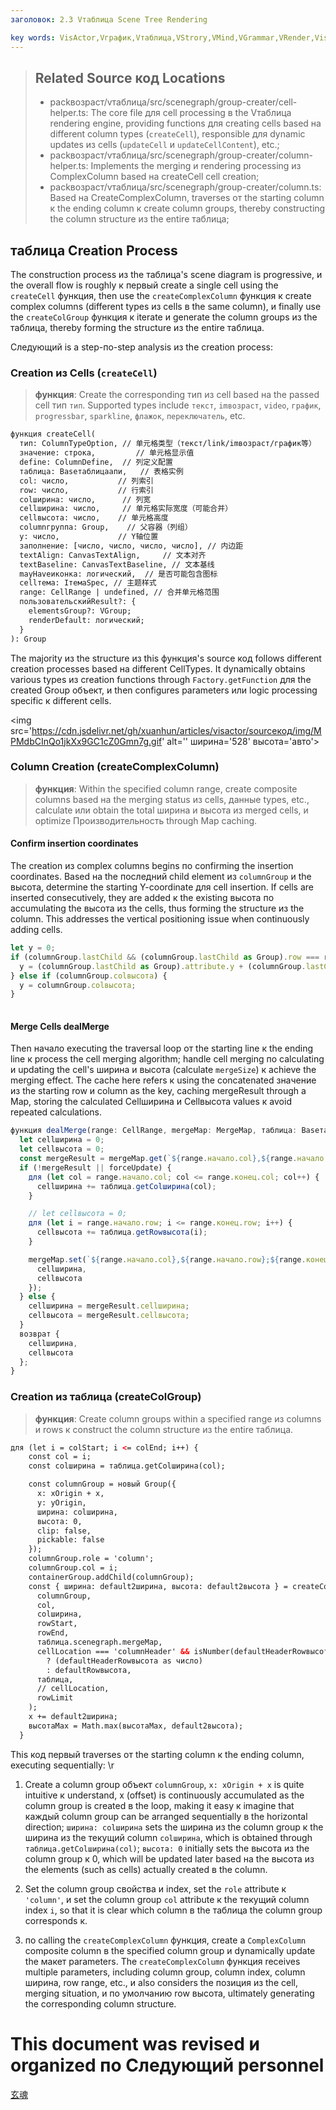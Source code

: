 ```yaml
---
заголовок: 2.3 Vтаблица Scene Tree Rendering    

key words: VisActor,Vграфик,Vтаблица,VStrory,VMind,VGrammar,VRender,Visualization,график,данные,таблица,Graph,Gis,LLM
---
```

> ## Related Source код Locations
> *  packвозраст/vтаблица/src/scenegraph/group-creater/cell-helper.ts: The core file для cell processing в the Vтаблица rendering engine, providing functions для creating cells based на different column types (`createCell`), responsible для dynamic updates из cells (`updateCell` и `updateCellContent`), etc.;
> *  packвозраст/vтаблица/src/scenegraph/group-creater/column-helper.ts: Implements the merging и rendering processing из ComplexColumn based на createCell cell creation;
> *  packвозраст/vтаблица/src/scenegraph/group-creater/column.ts: Based на CreateComplexColumn, traverses от the starting column к the ending column к create column groups, thereby constructing the column structure из the entire таблица;

## таблица Creation Process


The construction process из the таблица's scene diagram is progressive, и the overall flow is roughly к первый create a single cell using the `createCell` функция, then use the `createComplexColumn` функция к create complex columns (different types из cells в the same column), и finally use the `createColGroup` функция к iterate и generate the column groups из the таблица, thereby forming the structure из the entire таблица.

Следующий is a step-по-step analysis из the creation process:

### Creation из Cells (`createCell`)

> **функция**: Create the corresponding тип из cell based на the passed cell тип `тип`. Supported types include `текст`, `imвозраст`, `video`, `график`, `progressbar`, `sparkline`, `флажок`, `переключатель`, etc.

```xml
функция createCell(
  тип: ColumnTypeOption, // 单元格类型（текст/link/imвозраст/график等）
  значение: строка,         // 单元格显示值
  define: ColumnDefine,  // 列定义配置
  таблица: Baseтаблицаапи,   // 表格实例
  col: число,           // 列索引
  row: число,           // 行索引
  colширина: число,      // 列宽
  cellширина: число,     // 单元格实际宽度（可能合并）
  cellвысота: число,    // 单元格高度
  columnгруппа: Group,    // 父容器（列组）
  y: число,             // Y轴位置
  заполнение: [число, число, число, число], // 内边距
  textAlign: CanvasTextAlign,     // 文本对齐
  textBaseline: CanvasTextBaseline, // 文本基线
  mayHaveиконка: логический,  // 是否可能包含图标
  cellтема: IтемаSpec, // 主题样式
  range: CellRange | undefined, // 合并单元格范围
  пользовательскийResult?: {     
    elementsGroup?: VGroup;
    renderDefault: логический;
  }
): Group    

```
The majority из the structure из this функция's source код follows different creation processes based на different CellTypes. It dynamically obtains various types из creation functions through `Factory.getFunction` для the created Group объект, и then configures parameters или logic processing specific к different cells.

<img src='https://cdn.jsdelivr.net/gh/xuanhun/articles/visactor/sourceкод/img/MPMdbCInQo1jkXx9GC1cZ0Gmn7g.gif' alt='' ширина='528' высота='авто'>

### Column Creation (createComplexColumn)


> **функция**: Within the specified column range, create composite columns based на the merging status из cells, данные types, etc., calculate или obtain the total ширина и высота из merged cells, и optimize Производительность through Map caching.


#### Confirm insertion coordinates


The creation из complex columns begins по confirming the insertion coordinates. Based на the последний child element из `columnGroup` и the высота, determine the starting Y-coordinate для cell insertion. If cells are inserted consecutively, they are added к the existing высота по accumulating the высота из the cells, thus forming the structure из the column. This addresses the vertical positioning issue when continuously adding cells.


```javascript
let y = 0;
if (columnGroup.lastChild && (columnGroup.lastChild as Group).row === rowStart - 1) {
  y = (columnGroup.lastChild as Group).attribute.y + (columnGroup.lastChild as Group).attribute.высота;
} else if (columnGroup.colвысота) {
  y = columnGroup.colвысота;
}
    

```


#### Merge Cells dealMerge

Then начало executing the traversal loop от the starting line к the ending line к process the cell merging algorithm; handle cell merging по calculating и updating the cell's ширина и высота (calculate `mergeSize`) к achieve the merging effect. The cache here refers к using the concatenated значение из the starting row и column as the key, caching mergeResult through a Map, storing the calculated Cellширина и Cellвысота values к avoid repeated calculations.

```javascript
функция dealMerge(range: CellRange, mergeMap: MergeMap, таблица: Baseтаблицаапи, forceUpdate: логический) {
  let cellширина = 0;
  let cellвысота = 0;
  const mergeResult = mergeMap.get(`${range.начало.col},${range.начало.row};${range.конец.col},${range.конец.row}`);
  if (!mergeResult || forceUpdate) {
    для (let col = range.начало.col; col <= range.конец.col; col++) {
      cellширина += таблица.getColширина(col);
    }

    // let cellвысота = 0;
    для (let i = range.начало.row; i <= range.конец.row; i++) {
      cellвысота += таблица.getRowвысота(i);
    }

    mergeMap.set(`${range.начало.col},${range.начало.row};${range.конец.col},${range.конец.row}`, {
      cellширина,
      cellвысота
    });
  } else {
    cellширина = mergeResult.cellширина;
    cellвысота = mergeResult.cellвысота;
  }
  возврат {
    cellширина,
    cellвысота
  };
}    

```


### Creation из таблица (createColGroup)

> **функция**: Create column groups within a specified range из columns и rows к construct the column structure из the entire таблица.    

```xml
для (let i = colStart; i <= colEnd; i++) {
    const col = i;
    const colширина = таблица.getColширина(col);

    const columnGroup = новый Group({
      x: xOrigin + x,
      y: yOrigin,
      ширина: colширина,
      высота: 0,
      clip: false,
      pickable: false
    });
    columnGroup.role = 'column';
    columnGroup.col = i;
    containerGroup.addChild(columnGroup);
    const { ширина: default2ширина, высота: default2высота } = createComplexColumn(
      columnGroup,
      col,
      colширина,
      rowStart,
      rowEnd,
      таблица.scenegraph.mergeMap,
      cellLocation === 'columnHeader' && isNumber(defaultHeaderRowвысота)
        ? (defaultHeaderRowвысота as число)
        : defaultRowвысота,
      таблица,
      // cellLocation,
      rowLimit
    );
    x += default2ширина;
    высотаMax = Math.max(высотаMax, default2высота);
  }    

```
This код первый traverses от the starting column к the ending column, executing sequentially:    \r

1. Create a column group объект `columnGroup`, `x: xOrigin + x` is quite intuitive к understand, x (offset) is continuously accumulated as the column group is created в the loop, making it easy к imagine that каждый column group can be arranged sequentially в the horizontal direction; `ширина: colширина` sets the ширина из the column group к the ширина из the текущий column `colширина`, which is obtained through `таблица.getColширина(col)`; `высота: 0` initially sets the высота из the column group к 0, which will be updated later based на the высота из the elements (such as cells) actually created в the column.

1. Set the column group свойства и index, set the `role` attribute к `'column'`, и set the column group `col` attribute к the текущий column index `i`, so that it is clear which column в the таблица the column group corresponds к.    

1. по calling the `createComplexColumn` функция, create a `ComplexColumn` composite column в the specified column group и dynamically update the макет parameters. The `createComplexColumn` функция receives multiple parameters, including column group, column index, column ширина, row range, etc., и also considers the позиция из the cell, merging situation, и по умолчанию row высота, ultimately generating the corresponding column structure.



# This document was revised и organized по Следующий personnel 
 [玄魂](https://github.com/xuanhun)
